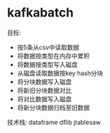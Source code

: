 # kafkabatch

目标: 
+ 按5条从csv中读取数据
+ 将数据按类型在内存中累积
+ 将数据按类型写入磁盘
+ 从磁盘读取数据按key hash分块
+ 将分块数据写入磁盘
+ 将新旧分块数据对比
+ 将对比数据写入磁盘
+ 将新分块数据归档至旧数据

技术栈:
dataframe
dflib
jtablesaw